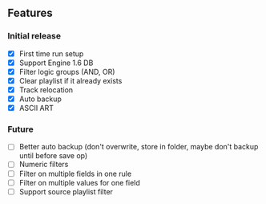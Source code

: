 ## Features

### Initial release

- [x] First time run setup
- [x] Support Engine 1.6 DB
- [x] Filter logic groups (AND, OR)
- [x] Clear playlist if it already exists
- [x] Track relocation
- [x] Auto backup
- [x] ASCII ART

### Future

- [ ] Better auto backup (don't overwrite, store in folder, maybe don't backup until before save op)
- [ ] Numeric filters
- [ ] Filter on multiple fields in one rule
- [ ] Filter on multiple values for one field
- [ ] Support source playlist filter
